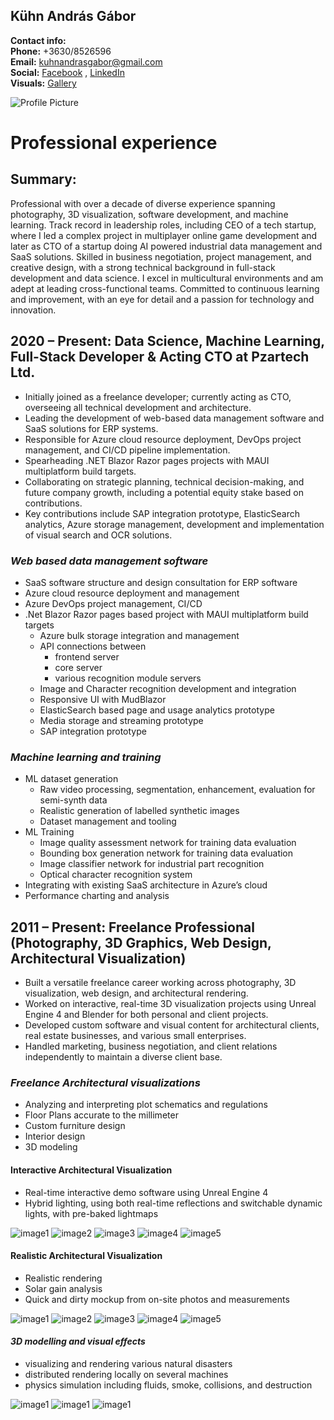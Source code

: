 ## Kühn András Gábor

**Contact info:**  
**Phone:** \+3630/8526596    
**Email:** [kuhnandrasgabor@gmail.com](mailto:kuhnandrasgabor@gmail.com)  
**Social:** [Facebook](https://www.facebook.com/eyewitness4560) , [LinkedIn](https://www.linkedin.com/in/andrew-k%C3%BChn-58251070/)  
**Visuals:** [Gallery](https://drive.google.com/drive/u/1/folders/17BtC\_NqO1VWdKJ8OTOcvbAuNRcr1uOjr)


![Profile Picture](../images/profile.jpg)

# Professional experience

## Summary:

Professional with over a decade of diverse experience spanning photography, 3D visualization, software
development, and machine learning. Track record in leadership roles, including CEO of a tech startup, where I led a
complex project in multiplayer online game development and later as CTO of a startup doing AI powered industrial data management and SaaS solutions. Skilled in business negotiation, project management, and
creative design, with a strong technical background in full-stack development and data science. I excel in multicultural
environments and am adept at leading cross-functional teams. Committed to continuous learning and improvement, with an
eye for detail and a passion for technology and innovation.

## 2020 – Present: Data Science, Machine Learning, Full-Stack Developer & Acting CTO at Pzartech Ltd.


* Initially joined as a freelance developer; currently acting as CTO, overseeing all technical development and architecture.
* Leading the development of web-based data management software and SaaS solutions for ERP systems.
* Responsible for Azure cloud resource deployment, DevOps project management, and CI/CD pipeline implementation.
* Spearheading .NET Blazor Razor pages projects with MAUI multiplatform build targets.
* Collaborating on strategic planning, technical decision-making, and future company growth, including a potential equity stake based on contributions.
* Key contributions include SAP integration prototype, ElasticSearch analytics, Azure storage management, development and implementation of visual search and OCR solutions.


### *Web based data management software*

* SaaS software structure and design consultation for ERP software
* Azure cloud resource deployment and management
* Azure DevOps project management, CI/CD
* .Net Blazor Razor pages based project with MAUI multiplatform build targets
  * Azure bulk storage integration and management
  * API connections between
    * frontend server
    * core server
    * various recognition module servers
  * Image and Character recognition development and integration
  * Responsive UI with MudBlazor
  * ElasticSearch based page and usage analytics prototype
  * Media storage and streaming prototype
  * SAP integration prototype

### *Machine learning and training*

* ML dataset generation
  * Raw video processing, segmentation, enhancement, evaluation for semi-synth data
  * Realistic generation of labelled synthetic images
  * Dataset management and tooling
* ML Training
  * Image quality assessment network for training data evaluation
  * Bounding box generation network for training data evaluation
  * Image classifier network for industrial part recognition
  * Optical character recognition system
* Integrating with existing SaaS architecture in Azure’s cloud
* Performance charting and analysis

## 2011 – Present: Freelance Professional (Photography, 3D Graphics, Web Design, Architectural Visualization)


* Built a versatile freelance career working across photography, 3D visualization, web design, and architectural rendering.
* Worked on interactive, real-time 3D visualization projects using Unreal Engine 4 and Blender for both personal and client projects.
* Developed custom software and visual content for architectural clients, real estate businesses, and various small enterprises.
* Handled marketing, business negotiation, and client relations independently to maintain a diverse client base.


### *Freelance Architectural visualizations*
* Analyzing and interpreting plot schematics and regulations
* Floor Plans accurate to the millimeter
* Custom furniture design
* Interior design
* 3D modeling



#### Interactive Architectural Visualization
* Real-time interactive demo software using Unreal Engine 4
* Hybrid lighting, using both real-time reflections and switchable dynamic lights, with pre-baked lightmaps

<img src="../images/archviz-interactive/02.JPG" alt="image1" style="max-width:600px;">
<img src="../images/archviz-interactive/03.JPG" alt="image2" style="max-width:600px;">
<img src="../images/archviz-interactive/01.JPG" alt="image3" style="max-width:600px;">
<img src="../images/archviz-interactive/keszhaz1.jpg" alt="image4" style="max-width:600px;">
<img src="../images/archviz-interactive/keszhaz2.jpg" alt="image5" style="max-width:600px;">


#### Realistic Architectural Visualization
* Realistic rendering
* Solar gain analysis 
* Quick and dirty mockup from on-site photos and measurements

<img src="../images/archviz-realistic/0002.jpg" alt="image1" style="max-width:600px;">
<img src="../images/archviz-realistic/0004.jpg" alt="image2" style="max-width:600px;">
<img src="../images/archviz-realistic/0006.jpg" alt="image3" style="max-width:600px;">
<img src="../images/archviz-realistic/0007.jpg" alt="image4" style="max-width:600px;">
<img src="../images/archviz-realistic/00062.jpg" alt="image5" style="max-width:600px;">

#### *3D modelling and visual effects*
* visualizing and rendering various natural disasters
* distributed rendering locally on several machines
* physics simulation including fluids, smoke, collisions, and destruction

<img src="../images/3d-naturaldisasters/earthquake.jpg" alt="image1" style="max-width:600px;">
<img src="../images/3d-naturaldisasters/erosion.jpg" alt="image1" style="max-width:600px;">
<img src="../images/3d-naturaldisasters/flood.jpg" alt="image1" style="max-width:600px;">

